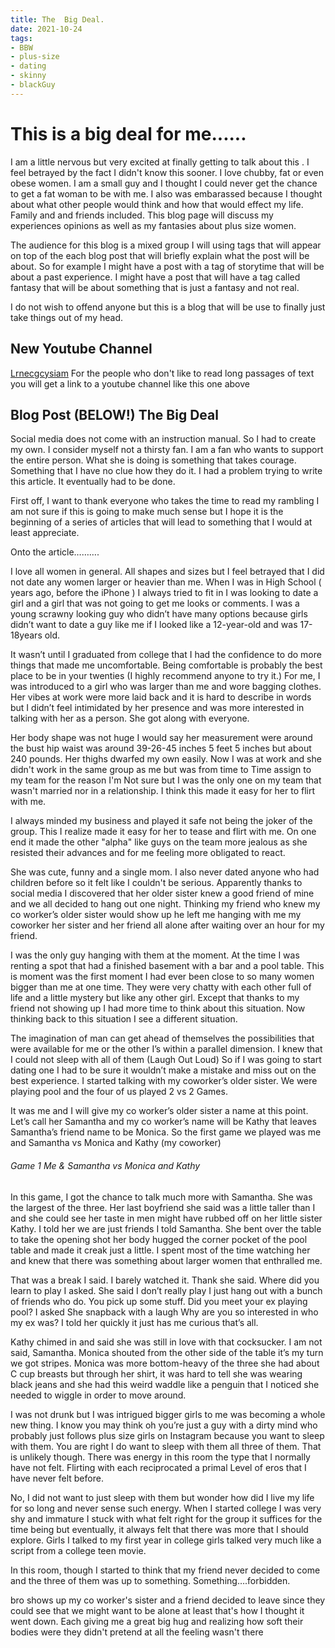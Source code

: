 ```yaml
---
title: The  Big Deal.
date: 2021-10-24
tags:
- BBW
- plus-size
- dating
- skinny
- blackGuy
---
```

# This is a big deal for me......

I am a little nervous  but very excited at finally getting to talk about this .  I feel betrayed by the fact I didn't know this sooner. 
I love  chubby, fat or even  obese women. I am a small guy and I thought I could never get the chance to get a fat woman to  be with me.
I also was embarassed because I thought about what other people would think and how that would effect my life. Family and and friends included.
This blog page will discuss my experiences opinions as well as my fantasies about  plus size women.

The audience for this blog is a mixed group I will  using tags that will appear on top of the each blog post that will briefly explain what the
post will be about. So for example  I might have a post with a tag of storytime that will  be about a past experience.
I might have a post that will have  a tag called fantasy that will be about something that is  just a fantasy and not real.

I do not wish to offend anyone but this is a blog that will be use to finally just take things out of my head.

## New Youtube Channel 

[Lrnecgcysiam](https://www.youtube.com/channel/UCWj9gl8w4EQJbP9KTyogCxQ)
For the people who don't like to read long passages of text you will get a link to a youtube channel like this one above

## Blog Post (BELOW!) The Big Deal

Social media does not come with an instruction manual. So I had to create my own.  I consider myself not a thirsty fan. I am a fan who wants to support the entire person. What she is doing is something that takes courage.  Something that I have no clue how they do it. I had a problem trying to write this article. It eventually had to be done.

First off,  I want to thank everyone who takes the time to read my rambling I am not sure if this is going to make much sense but I hope it is the beginning of a series of articles that will lead to something that I would at least appreciate. 

Onto the article……….

I love all  women in general. All shapes and sizes but I feel betrayed that I did not date any women larger or heavier than me. When I was in High School ( years ago, before the iPhone ) I always tried to fit in I was looking to date a girl and a girl that was not going to get me looks or comments. I was a young scrawny looking guy who didn’t have many options because girls didn’t want to date a guy like me if I looked like a 12-year-old and was 17-18years old. 

It wasn’t until I graduated from college that I had the confidence to do more things that made me uncomfortable. Being comfortable is probably the best place to be in your twenties (I highly recommend anyone to try it.)  For me, I was introduced to a girl who was larger than me and wore bagging clothes. Her vibes at work were more laid back and it is hard to describe in words but I didn’t feel intimidated by her presence and was more interested in talking with her as a person. She got along with everyone.

Her body shape was not huge I would say her measurement were around the bust hip waist was around 39-26-45 inches 5 feet 5 inches but about 240 pounds. Her thighs dwarfed my own easily. Now I was at work and she didn't work in the same group as me but was from time to
Time assign to my team for the reason I'm
Not sure but I was the only one on my team that wasn't married nor in a relationship. I think this made it easy for her to flirt with me.

I always minded my business and played it safe not being the joker of the group. This I realize made it easy for her to tease and flirt with me. On one end it made the other "alpha" like guys on the team more jealous as she resisted their advances and for me feeling more obligated to react.

She was cute, funny and a single mom. I also never dated anyone who had children before so it felt like I couldn't be serious. Apparently thanks to social media I discovered that her older sister knew a good friend of mine and we all decided to hang out one night.  Thinking my friend who knew my co worker’s older sister would show up he left me hanging with me my coworker her sister and her friend all alone after waiting over an hour for my friend.

I was the only guy hanging with them at the moment. At the time I was renting a spot that had a finished basement with a bar and a pool table. This is moment was the first moment I had ever been close to so many women bigger than me at one time. They were very chatty with each other full of life and a little mystery but like any other girl. Except that thanks to my friend not showing up I had more time to think about this situation.  Now thinking back to this situation I see a different situation. 

The imagination of man can get ahead of themselves the possibilities that were available for me or the other I’s within a parallel dimension.  I knew that I could not sleep with all of them (Laugh Out Loud) So if I was going to start dating one I had to be sure it wouldn’t make a mistake and miss out on the best experience.
I started talking with my coworker’s older sister. We were playing pool and the four of us played 2 vs 2
Games.

It was me and I will give my co worker’s older sister a name at this point. Let’s call her Samantha and my co worker’s name will be Kathy that leaves Samantha’s friend name to be Monica. So the first game we played was me and Samantha vs Monica and Kathy (my coworker)

###### Game 1 Me & Samantha vs Monica and Kathy

In this game, I got the chance to talk much more with Samantha. She was the largest of the three. Her last boyfriend she said was a little taller than I and she could see her taste in men might have rubbed off on her little sister Kathy. I told her we are just friends I told Samantha. She bent over the table to take the opening shot her body hugged the corner pocket of the pool table and made it creak just a little. I spent most of the time watching her and knew that there was something about larger women that enthralled me.

That was a break I said. I barely watched it. Thank she said. Where did you learn to play  I asked. She said I don’t really play I just hang out with a bunch of friends who do. You pick up some stuff. Did you meet your ex playing pool?  I asked She snapback with a laugh Why are you so interested in who my ex was? I told her quickly it just has me curious that’s all. 

Kathy chimed in and said she was still in love with that cocksucker. I am not said, Samantha. Monica shouted from the other side of the table it’s my turn we got stripes. Monica was more bottom-heavy of the three she had about C cup breasts but through her shirt, it was hard to tell she was wearing black jeans and she had this weird waddle like a penguin that I noticed she needed to wiggle in order to move around.  

I was not drunk but I was intrigued bigger girls to me was becoming a whole new thing. I know you may think oh you’re just a guy with a dirty mind who probably just follows plus size girls on Instagram because you want to sleep with them.  You are right I do want to sleep with them all three of them. That is unlikely though. 
There was energy in this room the type that I normally have not felt. Flirting with each reciprocated a primal 
Level of eros that I have never felt before. 

No, I did not want to just sleep with them but wonder how did I live my life for so long and never sense such energy. When I started college I was very shy and immature I stuck with what felt right for the group it suffices for the time being but eventually, it always felt that there was more that I should explore. Girls I talked to my first year in college girls talked very much like a script from a college teen movie. 

In this room, though I started to think that my friend never decided to come and the three of them was up to something. Something….forbidden.

bro shows up my co worker's sister and a friend decided to leave since they could see that we might want to be alone at least that's how I thought it went down.  Each giving me a great big hug and realizing how soft their bodies were they didn't pretend at all the feeling wasn't there
